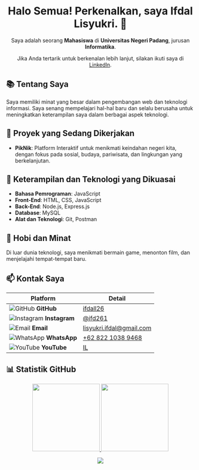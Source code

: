 <h1 align="center">
  Halo Semua! Perkenalkan, saya <b>Ifdal Lisyukri</b>. 👋
</h1>

<p align="center">
  Saya adalah seorang <b>Mahasiswa</b> di <b>Universitas Negeri Padang</b>, jurusan <b>Informatika</b>.
</p>

<p align="center">
  Jika Anda tertarik untuk berkenalan lebih lanjut, silakan ikuti saya di 
  <a href="https://www.linkedin.com/in/ifdal-lisyukri-b567372a4/">LinkedIn</a>.
</p>

## 📚 Tentang Saya

Saya memiliki minat yang besar dalam pengembangan web dan teknologi informasi. Saya senang mempelajari hal-hal baru dan selalu berusaha untuk meningkatkan keterampilan saya dalam berbagai aspek teknologi.

## 🔭 Proyek yang Sedang Dikerjakan

- **PikNik**: Platform Interaktif untuk menikmati keindahan negeri kita, dengan fokus pada sosial, budaya, pariwisata, dan lingkungan yang berkelanjutan.

## 💼 Keterampilan dan Teknologi yang Dikuasai

- **Bahasa Pemrograman**: JavaScript
- **Front-End**: HTML, CSS, JavaScript
- **Back-End**: Node.js, Express.js
- **Database**: MySQL
- **Alat dan Teknologi**: Git, Postman

## 🎨 Hobi dan Minat

Di luar dunia teknologi, saya menikmati bermain game, menonton film, dan menjelajahi tempat-tempat baru.

## 📫 Kontak Saya

| Platform | Detail |
| --- | --- |
| ![GitHub](https://img.icons8.com/material-outlined/24/000000/github.png) **GitHub** | [ifdall26](https://github.com/ifdall26) |
| ![Instagram](https://img.icons8.com/material-outlined/24/000000/instagram-new--v1.png) **Instagram** | [@ifd261](https://instagram.com/ifd261?igshid=OGQ5ZDc2ODk2ZA==) |
| ![Email](https://img.icons8.com/material-rounded/24/000000/email.png) **Email** | [lisyukri.ifdal@gmail.com](mailto:lisyukri.ifdal@gmail.com) |
| ![WhatsApp](https://img.icons8.com/material-outlined/24/000000/whatsapp.png) **WhatsApp** | [+62 822 1038 9468](https://wa.me/6282210389468) |
| ![YouTube](https://img.icons8.com/material-outlined/24/000000/youtube-play.png) **YouTube** | [IL](https://youtube.com/@il7832?si=x4wFJ3JWLaaY4EY_) |

## 📊 Statistik GitHub

<p align="center">
  <a href="https://github.com/ifdall26">
    <img height="180em" src="https://github-readme-stats-eight-theta.vercel.app/api?username=ifdall26&show_icons=true&theme=algolia&include_all_commits=true&count_private=true"/>
    <img height="180em" src="https://github-readme-stats-eight-theta.vercel.app/api/top-langs/?username=ifdall26&layout=compact&theme=algolia"/>
  </a>
</p>

<p align="center">
  <img src="https://github-profile-trophy.vercel.app/?username=ifdall26&theme=algolia"/>
</p>
